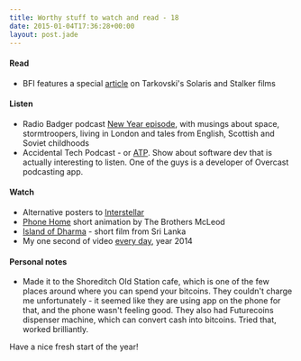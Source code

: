 ```yaml
---
title: Worthy stuff to watch and read - 18
date: 2015-01-04T17:36:28+00:00
layout: post.jade
---
```


#### Read

* BFI features a special [article](http://www.bfi.org.uk/features/tarkovsky) on Tarkovski's Solaris and Stalker films

#### Listen

* Radio Badger podcast [New Year episode](http://radiobadger.com/posts/2014-12-29.html), with musings about space, stormtroopers, living in London and tales from English, Scottish and Soviet childhoods
* Accidental Tech Podcast - or [ATP](http://atp.fm). Show about software dev that is actually interesting to listen. One of the guys is a developer of Overcast podcasting app.

#### Watch

* Alternative posters to [Interstellar](http://www.slashfilm.com/christopher-nolan-interstellar-poster-posse/)
* [Phone Home](https://vimeo.com/96186586) short animation by The Brothers McLeod
* [Island of Dharma](http://vimeo.com/channels/staffpicks/115755539) - short film from Sri Lanka
* My one second of video [every day](https://vimeo.com/115723374), year 2014

#### Personal notes

* Made it to the Shoreditch Old Station cafe, which is one of the few places around where you can spend your bitcoins. They couldn't charge me unfortunately - it seemed like they are using app on the phone for that, and the phone wasn't feeling good. They also had Futurecoins dispenser machine, which can convert cash into bitcoins. Tried that, worked brilliantly.

Have a nice fresh start of the year!
